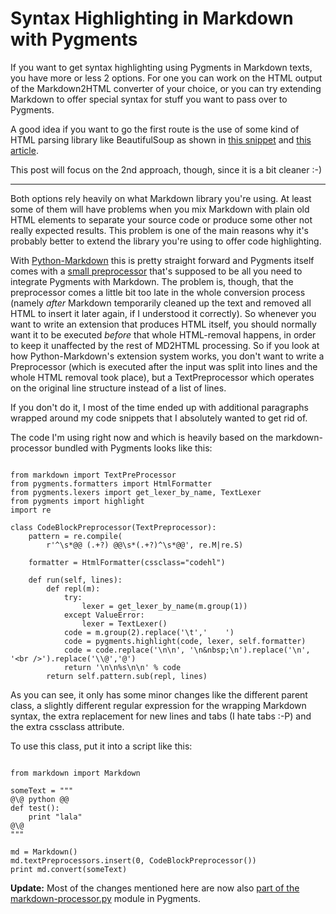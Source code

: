 # Syntax Highlighting in Markdown with Pygments

If you want to get syntax highlighting using Pygments in Markdown texts, you have more or less 2 options. For one you can work on the HTML output of the Markdown2HTML converter of your choice, or you can try extending Markdown to offer special syntax for stuff you want to pass over to Pygments.

A good idea if you want to go the first route is the use of some kind of HTML parsing library like BeautifulSoup as shown in [this snippet](http://www.djangosnippets.org/snippets/360/) and [this article](http://www.unessa.net/en/hoyci/2006/11/highlighting-code-using-pygments-and-beautiful-soup/).

This post will focus on the 2nd approach, though, since it is a bit cleaner :-)

-------------------------------

Both options rely heavily on what Markdown library you're using. At least some of them will have problems when you mix Markdown with plain old HTML elements to separate your source code or produce some other not really expected results. This problem is one of the main reasons why it's probably better to extend the library you're using to offer code highlighting. 

With [Python-Markdown](http://www.freewisdom.org/projects/python-markdown/) this is pretty straight forward and Pygments itself comes with a [small preprocessor](http://dev.pocoo.org/projects/pygments/browser/external/markdown-processor.py?rev=425%3A9bcc2cff451b) that's supposed to be all you need to integrate Pygments with Markdown. The problem is, though, that the preprocessor comes a little bit too late in the whole conversion process (namely *after* Markdown temporarily cleaned up the text and removed all HTML to insert it later again, if I understood it correctly). So whenever you want to write an extension that produces HTML itself, you should normally want it to be executed *before* that whole HTML-removal happens, in order to keep it unaffected by the rest of MD2HTML processing. So if you look at how Python-Markdown's extension system works, you don't want to write a Preprocessor (which is executed after the input was split into lines and the whole HTML removal took place), but a TextPreprocessor which operates on the original line structure instead of a list of lines.

If you don't do it, I most of the time ended up with additional paragraphs wrapped around my code snippets that I absolutely wanted to get rid of.

The code I'm using right now and which is heavily based on the markdown-processor bundled with Pygments looks like this:

<pre><code>
from markdown import TextPreProcessor
from pygments.formatters import HtmlFormatter
from pygments.lexers import get_lexer_by_name, TextLexer
from pygments import highlight
import re

class CodeBlockPreprocessor(TextPreprocessor):
    pattern = re.compile(
        r'^\s*@@ (.+?) @@\s*(.+?)^\s*@@', re.M|re.S)

    formatter = HtmlFormatter(cssclass="codehl")

    def run(self, lines):
        def repl(m):
            try:
                lexer = get_lexer_by_name(m.group(1))
            except ValueError:
                lexer = TextLexer()
            code = m.group(2).replace('\t','    ')
            code = pygments.highlight(code, lexer, self.formatter)
            code = code.replace('\n\n', '\n&amp;nbsp;\n').replace('\n', '&lt;br /&gt;').replace('\\@','@')
            return '\n\n%s\n\n' % code
        return self.pattern.sub(repl, lines)
</code></pre>

As you can see, it only has some minor changes like the different parent class, a slightly different regular expression for the wrapping Markdown syntax, the extra replacement for new lines and tabs (I hate tabs :-P) and the extra cssclass attribute. 

To use this class, put it into a script like this:

<pre><code>
from markdown import Markdown

someText = """
@\@ python @@
def test():
    print "lala"
@\@
"""

md = Markdown()
md.textPreprocessors.insert(0, CodeBlockPreprocessor())
print md.convert(someText)
</code></pre>



**Update:** Most of the changes mentioned here are now also [part of the markdown-processor.py](http://dev.pocoo.org/projects/pygments/changeset/6286fd13ce24) module in Pygments.